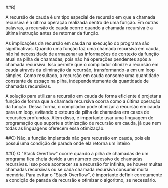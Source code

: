 ##B)

A recursão de cauda é um tipo especial de recursão em que a chamada recursiva é a última operação realizada dentro de uma função. Em outras palavras, a recursão de cauda ocorre quando a chamada recursiva é a última instrução antes de retornar da função.

As implicações da recursão em cauda na execução do programa são significativas. Quando uma função faz uma chamada recursiva em cauda, não há necessidade de armazenar as informações de contexto da função atual na pilha de chamadas, pois não há operações pendentes após a chamada recursiva. Isso permite que o compilador otimize a recursão em cauda através da eliminação da recursão, transformando-a em um loop simples. Como resultado, a recursão em cauda consome uma quantidade constante de espaço na pilha, independentemente da quantidade de chamadas recursivas.

A solução para utilizar a recursão em cauda de forma eficiente é projetar a função de forma que a chamada recursiva ocorra como a última operação da função. Dessa forma, o compilador pode otimizar a recursão em cauda para um loop, evitando o estouro da pilha de chamadas em casos de recursões profundas. Além disso, é importante usar uma linguagem de programação que suporte a otimização de recursão em cauda, já que nem todas as linguagens oferecem essa otimização.

##C) Não, a função implantada não gera recursão em cauda, pois ela possui uma condição de parada onde ela retorna um inteiro 

##D) O "Stack Overflow" ocorre quando a pilha de chamadas de um programa fica cheia devido a um número excessivo de chamadas recursivas. Isso pode acontecer se a recursão for infinita, se houver muitas chamadas recursivas ou se cada chamada recursiva consumir muita memória. Para evitar o "Stack Overflow", é importante definir corretamente a condição de parada da recursão e otimizar o algoritmo, se necessário.

